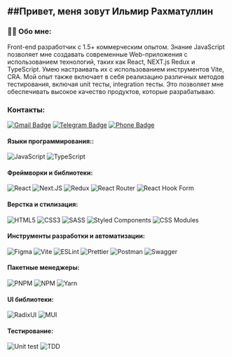 ##Привет, меня зовут Ильмир Рахматуллин
---
### :man_technologist: Обо мне:

Front-end разработчик с 1.5+ коммерческим опытом. Знание JavaScript позволяет мне создавать современные Web-приложения с использованием технологий, таких как React, NEXT.js Redux и TypeScript. Умею настраивать их с использованием инструментов Vite, CRA. Мой опыт также включает в себя реализацию различных методов тестирования, включая unit тесты, integration тесты. Это позволяет мне обеспечивать высокое качество продуктов, которые разрабатываю.

### Контакты:
[![Gmail Badge](https://img.shields.io/badge/-Gmail-red?style=flat&logo=Gmail&logoColor=white)](mailto:railmir@gmail.com) 
[![Telegram Badge](https://img.shields.io/badge/-Ilmir_Rakhmatullin-blue?style=flat&logo=Telegram&logoColor=white)](https://t.me/Ilmir_Rakhmatullin)
[![Phone Badge](https://img.shields.io/badge/-Phone:+79374764722-blue?style=flat&logo=Phone&logoColor=white)](tel:+79374764722)

#### Языки программирования::
![JavaScript](https://img.shields.io/badge/JavaScript-090909?style=for-the-badge&logo=JavaScript&logoColor=F7DF1E)
![TypeScript](https://img.shields.io/badge/TypeScript-090909?style=for-the-badge&logo=TypeScript&logoColor=3178C6)
#### Фреймворки и библиотеки:
![React](https://img.shields.io/badge/React-090909?style=for-the-badge&logo=React&logoColor=61DAFB)
![Next.JS](https://img.shields.io/badge/Next.JS-090909?style=for-the-badge&logo=Next.JS&logoColor=fff)
![Redux](https://img.shields.io/badge/Redux-090909?style=for-the-badge&logo=Redux&logoColor=764ABC)
![React Router](https://img.shields.io/badge/React--Router-090909?style=for-the-badge&logo=ReactRouter&logoColor=CA4245)
![React Hook Form](https://img.shields.io/badge/React--Hook--Form-090909?style=for-the-badge&logo=ReactHookForm&logoColor=EC5990)
#### Верстка и стилизация:
![HTML5](https://img.shields.io/badge/HTML5-090909?style=for-the-badge&logo=html5&logoColor=E34F26)
![CSS3](https://img.shields.io/badge/CSS3-090909?style=for-the-badge&logo=css3&logoColor=1572B6)
![SASS](https://img.shields.io/badge/Sass-090909?style=for-the-badge&logo=sass&logoColor=CC6699)
![Styled Components](https://img.shields.io/badge/styled--components-090909?style=for-the-badge&logo=styled-components&logoColor=DB7093)
![CSS Modules](https://img.shields.io/badge/CSS--Modules-090909?style=for-the-badge&logo=cssmodules&logoColor=red)
#### Инструменты разработки и автоматизации:
![Figma](https://img.shields.io/badge/Figma-090909?style=for-the-badge&logo=figma&logoColor=F24E1E)
![Vite](https://img.shields.io/badge/vite-090909?style=for-the-badge&logo=vite&logoColor=646CFF)
![ESLint](https://img.shields.io/badge/ESLint-090909?style=for-the-badge&logo=eslint&logoColor=4B32C3)
![Prettier](https://img.shields.io/badge/prettier-090909?style=for-the-badge&logo=prettier&logoColor=F7B93E)
![Postman](https://img.shields.io/badge/Postman-090909?style=for-the-badge&logo=postman&logoColor=FF6C37)
![Swagger](https://img.shields.io/badge/-Swagger-090909?style=for-the-badge&logo=swagger&logoColor=85EA2D)
#### Пакетные менеджеры:
![PNPM](https://img.shields.io/badge/PNPM-090909?style=for-the-badge&logo=PNPM&logoColor=F69220)
![NPM](https://img.shields.io/badge/NPM-090909?style=for-the-badge&logo=npm&logoColor=CB3837)
![Yarn](https://img.shields.io/badge/yarn-090909?style=for-the-badge&logo=yarn&logoColor=2C8EBB)
#### UI библиотеки:
![RadixUI](https://img.shields.io/badge/Radix-090909?style=for-the-badge&logo=RadixUI&logoColor=white)
![MUI](https://img.shields.io/badge/MUI-090909?style=for-the-badge&logo=mui&logoColor=007FFF)
#### Тестирование:
![Unit test](https://img.shields.io/badge/Unit--test-090909?style=for-the-badge)
![TDD](https://img.shields.io/badge/TDD-090909?style=for-the-badge)



